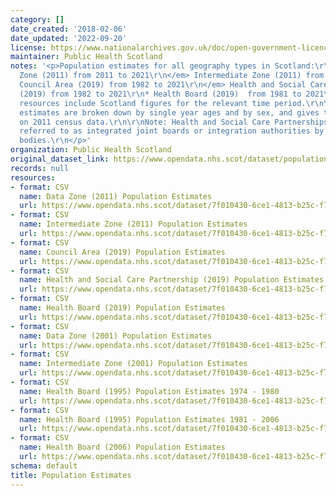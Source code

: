```yaml
---
category: []
date_created: '2018-02-06'
date_updated: '2022-09-20'
license: https://www.nationalarchives.gov.uk/doc/open-government-licence/version/3/
maintainer: Public Health Scotland
notes: '<p>Population estimates for all geography types in Scotland:\r\n\r\n<em> Data
  Zone (2011) from 2011 to 2021\r\n</em> Intermediate Zone (2011) from 2011 to 2021\r\n<em>
  Council Area (2019) from 1982 to 2021\r\n</em> Health and Social Care Partnership
  (2019) from 1982 to 2021\r\n* Health Board (2019)  from 1981 to 2021\r\n\r\nAll
  resources include Scotland figures for the relevant time period.\r\n\r\nPopulation
  estimates are broken down by single year ages and by sex, and gives totals for both.\r\nBased
  on 2011 census data.\r\n\r\nNote: Health and Social Care Partnerships may also be
  referred to as integrated joint boards or integration authorities by other public
  bodies.\r\n</p>'
organization: Public Health Scotland
original_dataset_link: https://www.opendata.nhs.scot/dataset/population-estimates
records: null
resources:
- format: CSV
  name: Data Zone (2011) Population Estimates
  url: https://www.opendata.nhs.scot/dataset/7f010430-6ce1-4813-b25c-f7f335bdc4dc/resource/c505f490-c201-44bd-abd1-1bd7a64285ee/download/dz2011-pop-est_07092021fm_fix.csv
- format: CSV
  name: Intermediate Zone (2011) Population Estimates
  url: https://www.opendata.nhs.scot/dataset/7f010430-6ce1-4813-b25c-f7f335bdc4dc/resource/93df4c88-f74b-4630-abd8-459a19b12f47/download/iz2011-pop-est_09092022.csv
- format: CSV
  name: Council Area (2019) Population Estimates
  url: https://www.opendata.nhs.scot/dataset/7f010430-6ce1-4813-b25c-f7f335bdc4dc/resource/09ebfefb-33f4-4f6a-8312-2d14e2b02ace/download/ca2019_pop_est_15072022.csv
- format: CSV
  name: Health and Social Care Partnership (2019) Population Estimates
  url: https://www.opendata.nhs.scot/dataset/7f010430-6ce1-4813-b25c-f7f335bdc4dc/resource/c3a393ce-253b-4c75-82dc-06b1bb5638a3/download/hscp2019_pop_est_15072022.csv
- format: CSV
  name: Health Board (2019) Population Estimates
  url: https://www.opendata.nhs.scot/dataset/7f010430-6ce1-4813-b25c-f7f335bdc4dc/resource/27a72cc8-d6d8-430c-8b4f-3109a9ceadb1/download/hb2019_pop_est_15072022.csv
- format: CSV
  name: Data Zone (2001) Population Estimates
  url: https://www.opendata.nhs.scot/dataset/7f010430-6ce1-4813-b25c-f7f335bdc4dc/resource/bf086aee-130d-4487-b854-808db0e29dc4/download/dz2001_pop_est_02072020.csv
- format: CSV
  name: Intermediate Zone (2001) Population Estimates
  url: https://www.opendata.nhs.scot/dataset/7f010430-6ce1-4813-b25c-f7f335bdc4dc/resource/0bb11b73-27ad-45ed-9a35-df688d69b12b/download/iz2001_pop_est_02072020.csv
- format: CSV
  name: Health Board (1995) Population Estimates 1974 - 1980
  url: https://www.opendata.nhs.scot/dataset/7f010430-6ce1-4813-b25c-f7f335bdc4dc/resource/5502b69c-5ba2-4b1e-9840-b3b868d6d64b/download/hb1995_pop_est_1974_1980_07072020.csv
- format: CSV
  name: Health Board (1995) Population Estimates 1981 - 2006
  url: https://www.opendata.nhs.scot/dataset/7f010430-6ce1-4813-b25c-f7f335bdc4dc/resource/51b079bf-131b-4e7d-a0e7-56ee43d42413/download/hb1995_pop_est_1981_2006_07072020.csv
- format: CSV
  name: Health Board (2006) Population Estimates
  url: https://www.opendata.nhs.scot/dataset/7f010430-6ce1-4813-b25c-f7f335bdc4dc/resource/ed097ff7-ae9b-4977-ac13-94bc8d0f1331/download/hb2006_pop_est_01072020.csv
schema: default
title: Population Estimates
---
```

